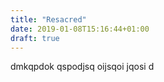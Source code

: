 ```yaml
---
title: "Resacred"
date: 2019-01-08T15:16:44+01:00
draft: true
---
```


dmkqpdok qspodjsq oijsqoi jqosi d

